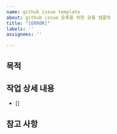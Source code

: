 ```yaml
---
name: github issue template
about: github issue 등록을 위한 공통 템플릿
title: "[ERROR]"
labels: ''
assignees: ''

---
```


## 목적
> 
## 작업 상세 내용
- []
## 참고 사항
